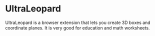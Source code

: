# UltraLeopard
UltraLeopard is a browser extension that lets you create 3D boxes and coordinate planes. It is very good for education and math worksheets.
